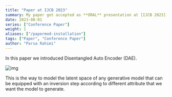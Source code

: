 ```yaml
---
title: "Paper at IJCB 2023"
summary: My paper got accepted as **ORAL** presentation at [IJCB 2023](https://ijcb2023.ieee-biometrics.org/). Join us in Ljubljana ;). ![img](DisentangledAutoEncoder_ijcb23.png)
date: 2023-08-01
series: ["Conference Paper"]
weight: 1
aliases: ["/papermod-installation"]
tags: ["Paper", "Conference Paper"]
author: "Parsa Rahimi"
---
```


In this paper we introduced Disentangled Auto Encoder (DAE).

![img](DisentangledAutoEncoder_ijcb23.png)

This is the way to model the latent space of any generative model that can be equipped with an inversion step according to different attribute that we want the model to generate. 
